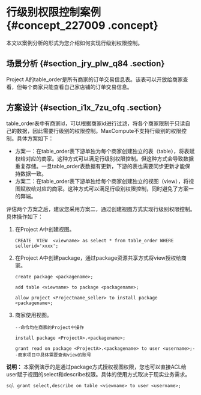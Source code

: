 # 行级别权限控制案例 {#concept_227009 .concept}

本文以案例分析的形式为您介绍如何实现行级别权限控制。

## 场景分析 {#section_jry_plw_q84 .section}

Project A的table\_order是所有商家的订单交易信息表。该表可以开放给商家查看，但每个商家只能查看自己家店铺的订单交易信息。

## 方案设计 {#section_i1x_7zu_ofq .section}

table\_order表中有商家id，可以根据商家id进行过滤，将各个商家限制于只读自己的数据，因此需要行级别的权限控制。MaxCompute不支持行级别的权限控制。具体方案如下：

-   方案一：在table\_order表下游单独为每个商家创建独立的表（table），将表赋权给对应的商家。这种方式可以满足行级别权限控制。但这种方式会导致数据重复存储。一旦table\_order表数据有更新，下游的表也需要同步更新才能保持数据一致。
-   方案二：在table\_order表下游单独给每个商家创建独立的视图（view），将视图赋权给对应的商家。这种方式可以满足行级别权限控制，同时避免了方案一的弊端。

评估两个方案之后，建议您采用方案二，通过创建视图方式实现行级别权限控制。具体操作如下：

1.  在Project A中创建视图。

    ``` {#codeblock_edw_4pg_h82}
    CREATE  VIEW  <viewname> as select * from table_order WHERE sellerid='xxxx';
    ```

2.  在Project A中创建package，通过package资源共享方式将view授权给商家。

    ``` {#codeblock_76h_kry_ytv}
    create package <packagename>;
    
    add table <viewname> to package <packagename>;
    
    allow project <Projectname_seller> to install package <packagename>;
    ```

3.  商家使用视图。

    ``` {#codeblock_g3p_jva_3oi}
    --命令均在商家的Project中操作
    
    install package <ProjectA>.<packagename>;
    
    grant read on package <ProjectA>.<packagename> to user <username>;--商家项目中具体需要查询view的账号
    ```


**说明：** 本案例演示的是通过package方式授权视图权限，您也可以直接ACL给user赋于视图的select和describe权限。具体的使用方式取决于现实业务需求。

``` {#codeblock_oua_px4_76q}
sql grant select,describe on table <viewname> to user <username>;
```

